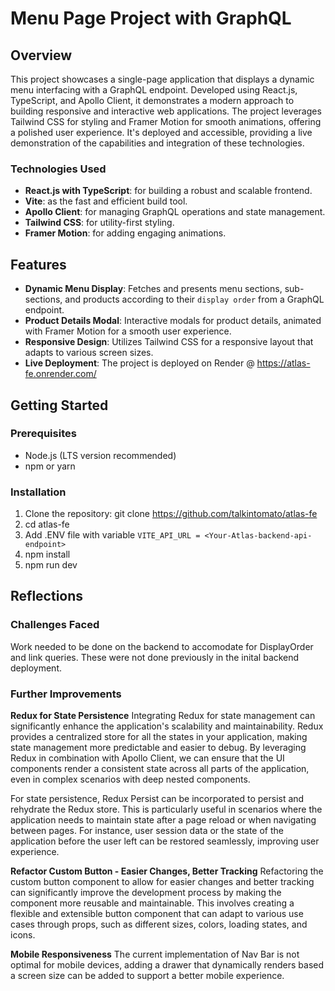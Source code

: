 # Menu Page Project with GraphQL

## Overview

This project showcases a single-page application that displays a dynamic menu interfacing with a GraphQL endpoint. Developed using React.js, TypeScript, and Apollo Client, it demonstrates a modern approach to building responsive and interactive web applications. The project leverages Tailwind CSS for styling and Framer Motion for smooth animations, offering a polished user experience. It's deployed and accessible, providing a live demonstration of the capabilities and integration of these technologies.

### Technologies Used

- **React.js with TypeScript**: for building a robust and scalable frontend.
- **Vite**: as the fast and efficient build tool.
- **Apollo Client**: for managing GraphQL operations and state management.
- **Tailwind CSS**: for utility-first styling.
- **Framer Motion**: for adding engaging animations.

## Features

- **Dynamic Menu Display**: Fetches and presents menu sections, sub-sections, and products according to their `display order` from a GraphQL endpoint.
- **Product Details Modal**: Interactive modals for product details, animated with Framer Motion for a smooth user experience.
- **Responsive Design**: Utilizes Tailwind CSS for a responsive layout that adapts to various screen sizes.
- **Live Deployment**: The project is deployed on Render @ https://atlas-fe.onrender.com/

## Getting Started

### Prerequisites

- Node.js (LTS version recommended)
- npm or yarn

### Installation

1. Clone the repository: git clone https://github.com/talkintomato/atlas-fe
2. cd atlas-fe
3. Add .ENV file with variable ```VITE_API_URL = <Your-Atlas-backend-api-endpoint>```
3. npm install
4. npm run dev

## Reflections

### Challenges Faced
Work needed to be done on the backend to accomodate for DisplayOrder and link queries. These were not done previously in the inital backend deployment. 

### Further Improvements
**Redux for State Persistence**
Integrating Redux for state management can significantly enhance the application's scalability and maintainability. Redux provides a centralized store for all the states in your application, making state management more predictable and easier to debug. By leveraging Redux in combination with Apollo Client, we can ensure that the UI components render a consistent state across all parts of the application, even in complex scenarios with deep nested components.

For state persistence, Redux Persist can be incorporated to persist and rehydrate the Redux store. This is particularly useful in scenarios where the application needs to maintain state after a page reload or when navigating between pages. For instance, user session data or the state of the application before the user left can be restored seamlessly, improving user experience.

**Refactor Custom Button - Easier Changes, Better Tracking**
Refactoring the custom button component to allow for easier changes and better tracking can significantly improve the development process by making the component more reusable and maintainable. This involves creating a flexible and extensible button component that can adapt to various use cases through props, such as different sizes, colors, loading states, and icons.

**Mobile Responsiveness**
The current implementation of Nav Bar is not optimal for mobile devices, adding a drawer that dynamically renders based a screen size can be added to support a better mobile experience. 
